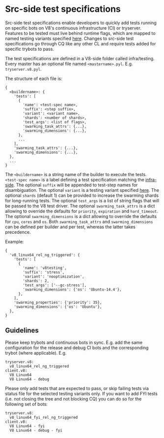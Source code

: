 # Src-side test specifications

Src-side test specifications enable developers to quickly add tests running on
specific bots on V8's continuous infrastructure (CI) or tryserver. Features to
be tested must live behind runtime flags, which are mapped to named testing
variants specified [here](https://chromium.googlesource.com/v8/v8/+/master/tools/testrunner/local/variants.py).
Changes to src-side test specifications go through CQ like any other CL and
require tests added for specific trybots to pass.

The test specifications are defined in a V8-side folder called infra/testing.
Every master has an optional file named `<mastername>.pyl`. E.g.
`tryserver.v8.pyl`.

The structure of each file is:
```
{
  <buildername>: {
    'tests': [
      {
        'name': <test-spec name>,
        'suffix': <step suffix>,
        'variant': <variant name>,
        'shards': <number of shards>,
        'test_args': <list of flags>,
        'swarming_task_attrs': {...},
        'swarming_dimensions': {...},
      },
      ...
    ],
    'swarming_task_attrs': {...},
    'swarming_dimensions': {...},
  },
  ...
}
```
The `<buildername>` is a string name of the builder to execute the tests.
`<test-spec name>` is a label defining a test specification matching the
[infra-side](https://chromium.googlesource.com/chromium/tools/build/+/master/scripts/slave/recipe_modules/v8/testing.py#58).
The optional `suffix` will be appended to test-step names for disambiguation.
The optional `variant` is a testing variant specified
[here](https://chromium.googlesource.com/v8/v8/+/master/tools/testrunner/local/variants.py).
The optional `shards` (default 1) can be provided to increase the swarming
shards for long-running tests.
The optional `test_args` is a list of string flags that will be passed to the
V8 test driver.
The optional `swarming_task_attrs` is a dict allowing to override the defaults
for `priority`, `expiration` and `hard_timeout`.
The optional `swarming_dimensions` is a dict allowing to override the defaults
for `cpu`, `cores` and `os`.
Both `swarming_task_attrs` and `swarming_dimensions` can be defined per builder
and per test, whereas the latter takes precedence.

Example:
```
{
  'v8_linux64_rel_ng_triggered': {
    'tests': [
      {
        'name': 'v8testing',
        'suffix': 'stress',
        'variant': 'nooptimization',
        'shards': 2,
        'test_args': ['--gc-stress'],
        'swarming_dimensions': {'os': 'Ubuntu-14.4'},
      },
    ],
    'swarming_properties': {'priority': 35},
    'swarming_dimensions': {'os': 'Ubuntu'},
  },
}
```

## Guidelines

Please keep trybots and continuous bots in sync. E.g. add the same configuration
for the release and debug CI bots and the corresponding trybot (where
applicable). E.g.

```
tryserver.v8:
  v8_linux64_rel_ng_triggered
client.v8:
  V8 Linux64
  V8 Linux64 - debug
```

Please only add tests that are expected to pass, or skip failing tests via
status file for the selected testing variants only. If you want to add FYI tests
(i.e. not closing the tree and not blocking CQ) you can do so for the following
set of bots:

```
tryserver.v8:
  v8_linux64_fyi_rel_ng_triggered
client.v8:
  V8 Linux64 - fyi
  V8 Linux64 - debug - fyi
```

